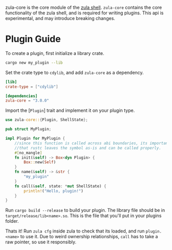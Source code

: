 zula-core is the core module of the [zula shell](https://crates.io/crates/zula).
`zula-core` contains the core functionality of the zula shell, and is required for writing
plugins. This api is experimental, and may introduce breaking changes.

# Plugin Guide
To create a plugin, first initialize a library crate.
```bash
cargo new my_plugin --lib
```
Set the crate type to `cdylib`, and add `zula-core` as a dependency.
```toml
[lib]
crate-type = ["cdylib"]

[dependencies]
zula-core = "3.0.0"
```
Import the [`Plugin`] trait and implement it on your plugin type.
```rust
use zula-core::{Plugin, ShellState};

pub struct MyPlugin;

impl Plugin for MyPlugin {
    //since this function is called across abi boundaries, its important to include no_mangle so
    //that rustc leaves the symbol as-is and can be called properly.
    #[no_mangle]
    fn init(&self) -> Box<dyn Plugin> {
        Box::new(Self)
    }
    fn name(&self) -> &str {
        "my_plugin"
    }
    fn call(&self, state: *mut ShellState) {
        println!("Hello, plugin!")
    }
}
```
Run `cargo build --release` to build your plugin. The library file should be in `target/release/lib<name>.so`. This is the file that you'll put in your plugins folder.

Thats it! Run `zula cfg` inside zula to check that its loaded, and run `plugin.<name>` to use it. Due to weird ownership relationships, `call` has to take a raw pointer, so use it responsibly.
